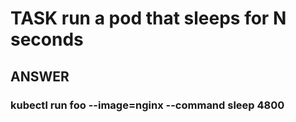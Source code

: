 
# TASK run a pod that sleeps for N seconds


## ANSWER


### kubectl run foo --image=nginx --command sleep 4800



